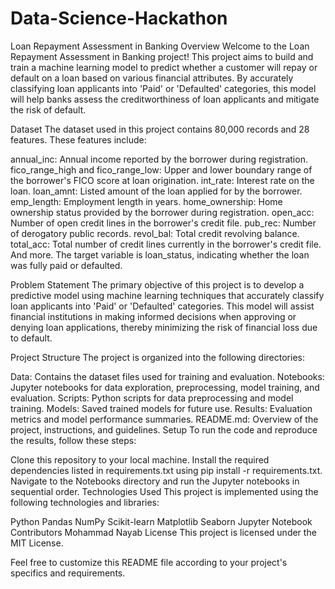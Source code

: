 # Data-Science-Hackathon
Loan Repayment Assessment in Banking
Overview
Welcome to the Loan Repayment Assessment in Banking project! This project aims to build and train a machine learning model to predict whether a customer will repay or default on a loan based on various financial attributes. By accurately classifying loan applicants into 'Paid' or 'Defaulted' categories, this model will help banks assess the creditworthiness of loan applicants and mitigate the risk of default.

Dataset
The dataset used in this project contains 80,000 records and 28 features. These features include:

annual_inc: Annual income reported by the borrower during registration.
fico_range_high and fico_range_low: Upper and lower boundary range of the borrower's FICO score at loan origination.
int_rate: Interest rate on the loan.
loan_amnt: Listed amount of the loan applied for by the borrower.
emp_length: Employment length in years.
home_ownership: Home ownership status provided by the borrower during registration.
open_acc: Number of open credit lines in the borrower's credit file.
pub_rec: Number of derogatory public records.
revol_bal: Total credit revolving balance.
total_acc: Total number of credit lines currently in the borrower's credit file.
And more.
The target variable is loan_status, indicating whether the loan was fully paid or defaulted.

Problem Statement
The primary objective of this project is to develop a predictive model using machine learning techniques that accurately classify loan applicants into 'Paid' or 'Defaulted' categories. This model will assist financial institutions in making informed decisions when approving or denying loan applications, thereby minimizing the risk of financial loss due to default.

Project Structure
The project is organized into the following directories:

Data: Contains the dataset files used for training and evaluation.
Notebooks: Jupyter notebooks for data exploration, preprocessing, model training, and evaluation.
Scripts: Python scripts for data preprocessing and model training.
Models: Saved trained models for future use.
Results: Evaluation metrics and model performance summaries.
README.md: Overview of the project, instructions, and guidelines.
Setup
To run the code and reproduce the results, follow these steps:

Clone this repository to your local machine.
Install the required dependencies listed in requirements.txt using pip install -r requirements.txt.
Navigate to the Notebooks directory and run the Jupyter notebooks in sequential order.
Technologies Used
This project is implemented using the following technologies and libraries:

Python
Pandas
NumPy
Scikit-learn
Matplotlib
Seaborn
Jupyter Notebook
Contributors
Mohammad Nayab
License
This project is licensed under the MIT License.

Feel free to customize this README file according to your project's specifics and requirements.
